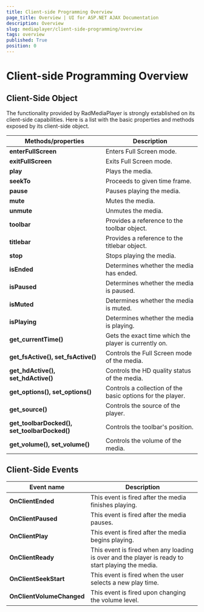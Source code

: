 ```yaml
---
title: Client-side Programming Overview
page_title: Overview | UI for ASP.NET AJAX Documentation
description: Overview
slug: mediaplayer/client-side-programming/overview
tags: overview
published: True
position: 0
---
```


# Client-side Programming Overview



## Client-Side Object

The functionality provided by RadMediaPlayer is strongly extablished on its client-side capabilities. Here is a list with the basic properties and methods exposed by its client-side object.


|  __Methods/properties__  |  __Description__  |
| ------ | ------ |
| __enterFullScreen__ |Enters Full Screen mode.|
| __exitFullScreen__ |Exits Full Screen mode.|
| __play__ |Plays the media.|
| __seekTo__ |Proceeds to given time frame.|
| __pause__ |Pauses playing the media.|
| __mute__ |Mutes the media.|
| __unmute__ |Unmutes the media.|
| __toolbar__ |Provides a reference to the toolbar object.|
| __titlebar__ |Provides a reference to the titlebar object.|
| __stop__ |Stops playing the media.|
| __isEnded__ |Determines whether the media has ended.|
| __isPaused__ |Determines whether the media is paused.|
| __isMuted__ |Determines whether the media is muted.|
| __isPlaying__ |Determines whether the media is playing.|
| __get_currentTime()__ |Gets the exact time which the player is currently on.|
| __get_fsActive(), set_fsActive()__ |Controls the Full Screen mode of the media.|
| __get_hdActive(), set_hdActive()__ |Controls the HD quality status of the media.|
| __get_options(), set_options()__ |Controls a collection of the basic options for the player.|
| __get_source()__ |Controls the source of the player.|
| __get_toolbarDocked(), set_toolbarDocked()__ |Controls the toolbar's position.|
| __get_volume(), set_volume()__ |Controls the volume of the media.|

## Client-Side Events


|  __Event name__  |  __Description__  |
| ------ | ------ |
| __OnClientEnded__ |This event is fired after the media finishes playing.|
| __OnClientPaused__ |This event is fired after the media pauses.|
| __OnClientPlay__ |This event is fired after the media begins playing.|
| __OnClientReady__ |This event is fired when any loading is over and the player is ready to start playing the media.|
| __OnClientSeekStart__ |This event is fired when the user selects a new play time.|
| __OnClientVolumeChanged__ |This event is fired upon changing the volume level.|

